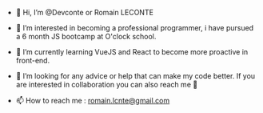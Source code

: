 - 👋 Hi, I’m @Devconte or Romain LECONTE 
- 👀 I’m interested in becoming a professional programmer, i have pursued a 6 month JS bootcamp at O'clock school.

- 🌱 I’m currently learning VueJS and React to become more proactive in front-end.
- 💞️ I’m looking for any advice or help that can make my code better. If you are interested in collaboration you can also reach me 🙂
- 📫 How to reach me : romain.lcnte@gmail.com 

<!---
Devconte/Devconte is a ✨ special ✨ repository because its `README.md` (this file) appears on your GitHub profile.
You can click the Preview link to take a look at your changes.
--->
